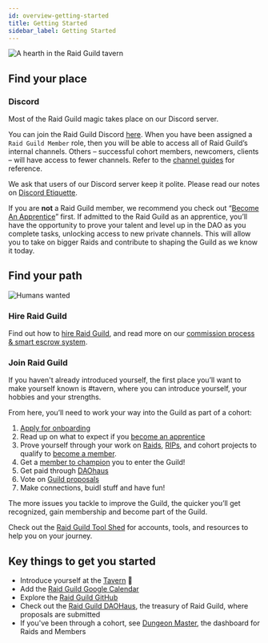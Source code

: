 ```yaml
---
id: overview-getting-started
title: Getting Started
sidebar_label: Getting Started
---
```


![A hearth in the Raid Guild tavern](https://i.imgur.com/6jJBG5X.png)

## Find your place

### Discord

Most of the Raid Guild magic takes place on our Discord server. 

You can join the Raid Guild Discord [here](https://discord.gg/rGFpfQf). When you have been assigned a `Raid Guild Member` role, then you will be able to access all of Raid Guild’s internal channels. Others – successful cohort members, newcomers, clients – will have access to fewer channels. Refer to the [channel guides](./discord-channels) for reference.

We ask that users of our Discord server keep it polite. Please read our notes on [Discord Etiquette](./discord-etiquette). 

If you are **not** a Raid Guild member, we recommend you check out “[Become An Apprentice](./become-an-apprentice)” first. If admitted to the Raid Guild as an apprentice, you’ll have the opportunity to prove your talent and level up in the DAO as you complete tasks, unlocking access to new private channels. This will allow you to take on bigger Raids and contribute to shaping the Guild as we know it today.

## Find your path

![Humans wanted](https://user-images.githubusercontent.com/93854208/172766617-35e85d9e-ceef-418e-bc0c-1a23b90f90ab.png)


### Hire Raid Guild

Find out how to [hire Raid Guild](https://www.raidguild.org/hire), and read more on our [commission process & smart escrow system](./commission-process).  

### Join Raid Guild

If you haven't already introduced yourself, the first place you’ll want to make yourself known is <span class='channels'>#tavern</span>, where you can introduce yourself, your hobbies and your strengths.

From here, you’ll need to work your way into the Guild as part of a cohort:

1. [Apply for onboarding](https://www.raidguild.org/join)
2. Read up on what to expect if you [become an apprentice](./become-an-apprentice) 
3. Prove yourself through your work on [Raids](./join-a-raid), [RIPs](./rips), and cohort projects to qualify to [become a member](./become-a-member). 
4. Get a [member to champion](./champion-a-member) you to enter the Guild!  
5. Get paid through [DAOhaus](./how-to-daohaus-guide)
6. Vote on [Guild proposals](./proposal-types)
7. Make connections, buidl stuff and have fun!

The more issues you tackle to improve the Guild, the quicker you’ll get recognized, gain membership and become part of the Guild.

Check out the [Raid Guild Tool Shed](https://hackmd.io/@raidguild/By3kIcxD5) for accounts, tools, and resources to help you on your journey. 

## Key things to get you started

* Introduce yourself at the [Tavern](https://discord.com/channels/684227450204323876/685276449846067287) :beer: 
* Add the [Raid Guild Google Calendar](https://calendar.google.com/calendar/u/0/r?cid=Y190czR0a3E4dHN1dG1xbHM4c2cxYnQ2aHRzMEBncm91cC5jYWxlbmRhci5nb29nbGUuY29t) 
* Explore the [Raid Guild GitHub](https://github.com/raid-guild)
* Check out the [Raid Guild DAOHaus](https://app.daohaus.club/dao/0x64/0xfe1084bc16427e5eb7f13fc19bcd4e641f7d571f), the treasury of Raid Guild, where proposals are submitted
* If you've been through a cohort, see [Dungeon Master](https://dungeonmaster.raidguild.org/raids), the dashboard for Raids and Members
